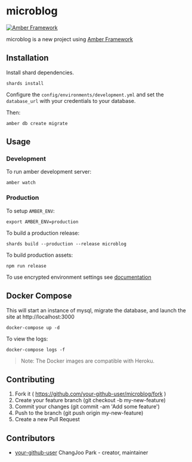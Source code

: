 # microblog

[![Amber Framework](https://img.shields.io/badge/using-amber%20framework-orange.svg)](https://github.com/ChangJoo-Park/amber-microblog)

microblog is a new project using [Amber Framework](https://amberframework.org/)

## Installation

Install shard dependencies.

```
shards install
```

Configure the `config/environments/development.yml` and set the `database_url` with your credentials to your database.

Then:

```
amber db create migrate
```

## Usage

### Development

To run amber development server:

```
amber watch
```

### Production

To setup `AMBER_ENV`:

```
export AMBER_ENV=production
```

To build a production release:
  
```
shards build --production --release microblog
```

To build production assets:

```
npm run release
```

To use encrypted environment settings see [documentation](https://github.com/amberframework/online-docs/blob/master/getting-started/cli/encrypt.md#encrypt-command)

## Docker Compose

This will start an instance of mysql, migrate the database,
and launch the site at http://localhost:3000

```
docker-compose up -d
```

To view the logs:

```
docker-compose logs -f
```

> Note: The Docker images are compatible with Heroku.

## Contributing

1. Fork it ( https://github.com/your-github-user/microblog/fork )
2. Create your feature branch (git checkout -b my-new-feature)
3. Commit your changes (git commit -am 'Add some feature')
4. Push to the branch (git push origin my-new-feature)
5. Create a new Pull Request

## Contributors

- [your-github-user](https://github.com/your-github-user) ChangJoo Park - creator, maintainer
